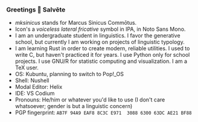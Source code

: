 ### Greetings 👋 Salvēte

- *mksinicus* stands for Marcus Sinicus Commōtus.
- Icon's a *voiceless lateral fricative* symbol in IPA, in Noto Sans Mono.
- I am an undergraduate student in linguistics. I favor the generative school,
  but currently I am working on projects of linguistic typology.
- I am learning Rust in order to create modern, reliable utilities. I used to
  write C, but haven't practiced it for years. I use Python only for school 
  projects. I use GNU/R for statistic computing and visualization. I am a TeX user.
- OS: Kubuntu, planning to switch to Pop!_OS
- Shell: Nushell
- Modal Editor: Helix
- IDE: VS Codium
- Pronouns: He/him or whatever you'd like to use (I don't care whatsoever;
  gender is but a linguistic concern)
- PGP fingerprint: `AB7F 94A9 EAF8 8C3C E971  3088 6300 63DC AE21 BF88`

<!--
**mksinicus/mksinicus** is a ✨ _special_ ✨ repository because its `README.md` (this file) appears on your GitHub profile.

Here are some ideas to get you started:

- 🔭 I’m currently working on ...
- 🌱 I’m currently learning ...
- 👯 I’m looking to collaborate on ...
- 🤔 I’m looking for help with ...
- 💬 Ask me about ...
- 📫 How to reach me: ...
- 😄 Pronouns: ...
- ⚡ Fun fact: ...
-->

